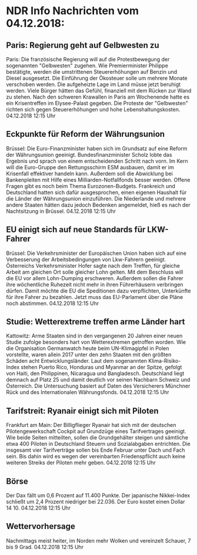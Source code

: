 # NDR Info Nachrichten vom 04.12.2018:


## Paris: Regierung geht auf Gelbwesten zu
Paris: Die französische Regierung will auf die Protestbewegung der sogenannten "Gelbwesten" zugehen. Wie Premierminister Philippe bestätigte, werden  die umstrittenen Steuererhöhungen auf Benzin und Diesel ausgesetzt. Die Einführung der Ökosteuer solle um mehrere Monate verschoben werden. Die aufgeheizte Lage im Land müsse jetzt beruhigt werden. Viele Bürger hätten das Gefühl, finanziell mit dem Rücken zur Wand zu stehen. Nach den schweren Krawallen in Paris am Wochenende hatte es ein Krisentreffen im Elysee-Palast gegeben. Die Proteste der "Gelbwesten" richten sich gegen Steuererhöhungen und hohe Lebenshaltungskosten. 04.12.2018 12:15 Uhr 

## Eckpunkte für Reform der Währungsunion
Brüssel: Die Euro-Finanzminister haben sich im Grundsatz auf eine Reform der Währungsunion geeinigt. Bundesfinanzminister Scholz lobte das Ergebnis und sprach von einem entscheidenden Schritt nach vorn. Im Kern will die Euro-Gruppe den Rettungsschirm ESM ausbauen, damit er im Krisenfall effektiver handeln kann. Außerdem soll die Abwicklung bei Bankenpleiten mit Hilfe eines Milliarden-Notfallfonds besser werden. Offene Fragen gibt es noch beim Thema Eurozonen-Budgets. Frankreich und Deutschland hatten sich dafür ausgesprochen, einen eigenen Haushalt für die Länder der Währungsunion einzuführen. Die Niederlande und mehrere andere Staaten hätten dazu jedoch Bedenken angemeldet, hieß es nach der Nachtsitzung in Brüssel. 04.12.2018 12:15 Uhr 

## EU einigt sich auf neue Standards für LKW-Fahrer
Brüssel: Die Verkehrsminister der Europäischen Union haben sich auf eine Verbesserung der Arbeitsbedingungen von Lkw-Fahrern geeinigt. Österreichs Verkehrsminister Hofer sagte nach dem Treffen, für gleiche Arbeit am gleichen Ort solle gleicher Lohn gelten. Mit dem Beschluss will die EU vor allem Lohn-Dumping erschweren. Außerdem sollen die Fahrer ihre wöchentliche Ruhezeit nicht mehr in ihren Führerhäusern verbringen dürfen. Damit möchte die EU die Speditionen dazu verpflichten, Unterkünfte für ihre Fahrer zu bezahlen. Jetzt muss das EU-Parlament über die Pläne noch abstimmen. 04.12.2018 12:15 Uhr 

## Studie: Wetterextreme treffen arme Länder hart
Kattowitz:    Arme Staaten sind in den vergangenen 20 Jahren einer neuen Studie zufolge besonders hart von Wetterextremen getroffen worden. Wie die Organisation Germanwatch heute beim UN-Klimagipfel in Polen vorstellte, waren allein 2017 unter den zehn Staaten mit den größten Schäden acht Entwicklungsländer. Laut dem sogenannten Klima-Risiko-Index stehen Puerto Rico, Honduras und Myanmar an der Spitze, gefolgt von Haiti, den Philippinen, Nicaragua und Bangladesch. Deutschland liegt demnach auf Platz 25 und damit deutlich vor seinen Nachbarn Schweiz und Österreich. Die Untersuchung basiert auf Daten des Versicherers Münchner Rück und des Internationalen Währungsfonds. 04.12.2018 12:15 Uhr 

## Tarifstreit: Ryanair einigt sich mit Piloten
Frankfurt am Main: Der Billigflieger Ryanair hat sich mit der deutschen Pilotengewerkschaft Cockpit auf  Grundzüge eines Tarifvertrages geeinigt. Wie beide Seiten mitteilten, sollen die Grundgehälter steigen und sämtliche etwa 400 Piloten in Deutschland Steuern und Sozialabgaben entrichten. Die insgesamt vier Tarifverträge sollen bis Ende Februar unter Dach und Fach sein. Bis dahin wird es wegen der vereinbarten Friedenspflicht auch keine weiteren Streiks der Piloten mehr geben. 04.12.2018 12:15 Uhr 

## Börse
Der Dax fällt um 0,6 Prozent auf 11.400 Punkte. Der japanische Nikkei-Index schließt um  2,4  Prozent niedriger bei  22.036. Der Euro kostet einen Dollar 14 10. 04.12.2018 12:15 Uhr 

## Wettervorhersage
Nachmittags meist heiter, im Norden mehr Wolken und vereinzelt  Schauer, 7 bis 9 Grad. 04.12.2018 12:15 Uhr 
